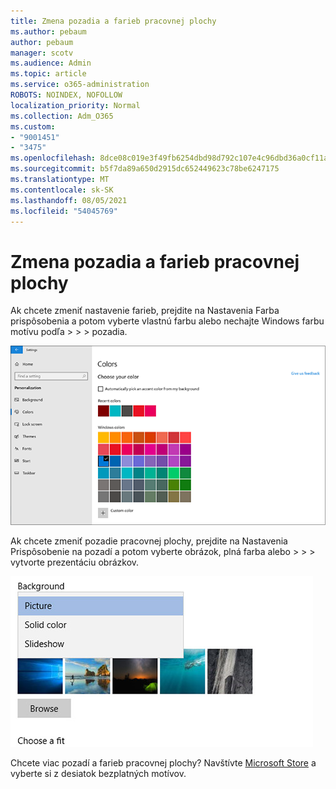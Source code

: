 ```yaml
---
title: Zmena pozadia a farieb pracovnej plochy
ms.author: pebaum
author: pebaum
manager: scotv
ms.audience: Admin
ms.topic: article
ms.service: o365-administration
ROBOTS: NOINDEX, NOFOLLOW
localization_priority: Normal
ms.collection: Adm_O365
ms.custom:
- "9001451"
- "3475"
ms.openlocfilehash: 8dce08c019e3f49fb6254dbd98d792c107e4c96dbd36a0cf11aff70e171e7649
ms.sourcegitcommit: b5f7da89a650d2915dc652449623c78be6247175
ms.translationtype: MT
ms.contentlocale: sk-SK
ms.lasthandoff: 08/05/2021
ms.locfileid: "54045769"
---
```

# <a name="change-your-desktop-background-and-colors"></a>Zmena pozadia a farieb pracovnej plochy

Ak chcete zmeniť nastavenie farieb, prejdite na Nastavenia Farba prispôsobenia a potom vyberte vlastnú farbu alebo nechajte Windows farbu motívu podľa  >    >    >  pozadia.

![Prispôsobte si farby v Windows.](media/windows-personalization-colors.png)

Ak chcete zmeniť pozadie pracovnej plochy, prejdite na Nastavenia Prispôsobenie na pozadí a potom vyberte obrázok, plná farba alebo  >    >    >  vytvorte prezentáciu obrázkov. 

![Zmeňte pozadie Windows pracovnej plochy.](media/windows-desktop-background.png)

Chcete viac pozadí a farieb pracovnej plochy? Navštívte [Microsoft Store](https://www.microsoft.com/store/collections/windowsthemes) a vyberte si z desiatok bezplatných motívov.
